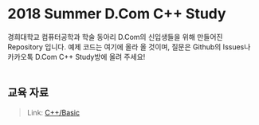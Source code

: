 # 2018 Summer D.Com C++ Study
경희대학교 컴퓨터공학과 학술 동아리 D.Com의 신입생들을 위해 만들어진 Repository 입니다. 예제 코드는 여기에 올라 올 것이며, 질문은 Github의 Issues나  카카오톡 D.Com C++ Study방에 올려 주세요! <br><br>
## 교육 자료
> Link: [C++/Basic](https://justkode.github.io/categories/C/Basic/)
